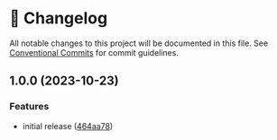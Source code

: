 <!-- markdownlint-disable --><!-- textlint-disable -->

# 📓 Changelog

All notable changes to this project will be documented in this file. See
[Conventional Commits](https://conventionalcommits.org) for commit guidelines.

## 1.0.0 (2023-10-23)

### Features

- initial release ([464aa78](https://github.com/JKostov/sanity-plugin-color-picker-v3/commit/464aa784adf9aba585c6ebfa64559da4aa579beb))

